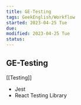 ```yaml
---
title: GE-Testing
tags: GeekEnglish/Workflow  
started: 2023-04-25 Tue
due: 
modified: 2023-04-25 Tue
status: 
---
```

## GE-Testing
[[Testing]]
- Jest
- React Testing Library